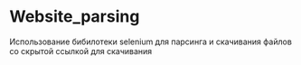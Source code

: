 # Website_parsing
Использование бибилотеки selenium для парсинга и скачивания файлов со скрытой ссылкой для скачивания
